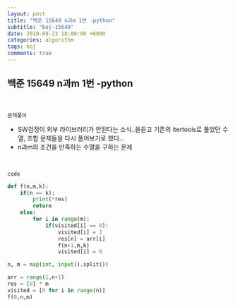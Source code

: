 ```yaml
---
layout: post
title: "백준 15649 n과m 1번 -python"
subtitle: "boj-15649"
date: 2019-08-23 18:00:00 +0900
categories: algorithm
tags: boj
comments: true
---
```


## 백준 15649 n과m 1번 -python

<br>

`문제풀이`

- SW검정이 외부 라이브러리가 안된다는 소식..을듣고 기존의 itertools로 풀었던 수열, 조합 문제들을 다시 풀어보기로 했다...
- n과m의 조건을 만족하는 수열을 구하는 문제

<br>

`code`

```python
def f(n,m,k):
    if(n == k):
        print(*res)
        return
    else:
        for i in range(m):
            if(visited[i] == 0):
                visited[i] = 1
                res[n] = arr[i]
                f(n+1,m,k)
                visited[i] = 0

n, m = map(int, input().split())

arr = range(1,n+1)
res = [0] * m
visited = [0 for i in range(n)]
f(0,n,m)
```

